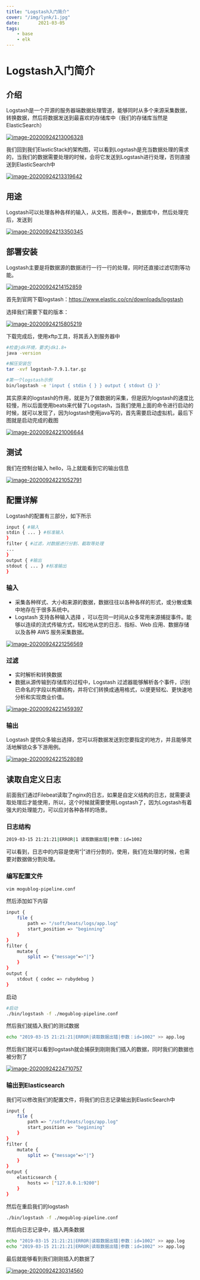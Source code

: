 ```yaml
---
title: "Logstash入门简介"
cover: "/img/lynk/1.jpg"
date:       2021-03-05
tags:
	- base
	- elk
---
```




# Logstash入门简介

## 介绍

Logstash是一个开源的服务器端数据处理管道，能够同时从多个来源采集数据，转换数据，然后将数据发送到最喜欢的存储库中（我们的存储库当然是ElasticSearch）

[![image-20200924213006328](http://victorfengming.gitee.io/elk/4_Logstash%E5%85%A5%E9%97%A8%E7%AE%80%E4%BB%8B/images/image-20200924213006328.png)](http://victorfengming.gitee.io/elk/4_Logstash入门简介/images/image-20200924213006328.png)

我们回到我们ElasticStack的架构图，可以看到Logstash是充当数据处理的需求的，当我们的数据需要处理的时候，会将它发送到Logstash进行处理，否则直接送到ElasticSearch中

[![image-20200924213319642](http://victorfengming.gitee.io/elk/4_Logstash%E5%85%A5%E9%97%A8%E7%AE%80%E4%BB%8B/images/image-20200924213319642.png)](http://victorfengming.gitee.io/elk/4_Logstash入门简介/images/image-20200924213319642.png)

## 用途

Logstash可以处理各种各样的输入，从文档，图表中=，数据库中，然后处理完后，发送到

[![image-20200924213350345](http://victorfengming.gitee.io/elk/4_Logstash%E5%85%A5%E9%97%A8%E7%AE%80%E4%BB%8B/images/image-20200924213350345.png)](http://victorfengming.gitee.io/elk/4_Logstash入门简介/images/image-20200924213350345.png)

## 部署安装

Logstash主要是将数据源的数据进行一行一行的处理，同时还直接过滤切割等功能。

[![image-20200924214152859](http://victorfengming.gitee.io/elk/4_Logstash%E5%85%A5%E9%97%A8%E7%AE%80%E4%BB%8B/images/image-20200924214152859.png)](http://victorfengming.gitee.io/elk/4_Logstash入门简介/images/image-20200924214152859.png)

首先到官网下载logstash：https://www.elastic.co/cn/downloads/logstash

选择我们需要下载的版本：

[![image-20200924215805219](http://victorfengming.gitee.io/elk/4_Logstash%E5%85%A5%E9%97%A8%E7%AE%80%E4%BB%8B/images/image-20200924215805219.png)](http://victorfengming.gitee.io/elk/4_Logstash入门简介/images/image-20200924215805219.png)

下载完成后，使用xftp工具，将其丢入到服务器中

```bash
#检查jdk环境，要求jdk1.8+
java -version

#解压安装包
tar -xvf logstash-7.9.1.tar.gz

#第一个logstash示例
bin/logstash -e 'input { stdin { } } output { stdout {} }'
```

其实原来的logstash的作用，就是为了做数据的采集，但是因为logstash的速度比较慢，所以后面使用beats来代替了Logstash，当我们使用上面的命令进行启动的时候，就可以发现了，因为logstash使用java写的，首先需要启动虚拟机，最后下图就是启动完成的截图

[![image-20200924221006644](http://victorfengming.gitee.io/elk/4_Logstash%E5%85%A5%E9%97%A8%E7%AE%80%E4%BB%8B/images/image-20200924221006644.png)](http://victorfengming.gitee.io/elk/4_Logstash入门简介/images/image-20200924221006644.png)

## 测试

我们在控制台输入 hello，马上就能看到它的输出信息

[![image-20200924221052791](http://victorfengming.gitee.io/elk/4_Logstash%E5%85%A5%E9%97%A8%E7%AE%80%E4%BB%8B/images/image-20200924221052791.png)](http://victorfengming.gitee.io/elk/4_Logstash入门简介/images/image-20200924221052791.png)

## 配置详解

Logstash的配置有三部分，如下所示

```bash
input { #输入
stdin { ... } #标准输入
}
filter { #过滤，对数据进行分割、截取等处理
...
}
output { #输出
stdout { ... } #标准输出
}
```

### 输入

- 采集各种样式、大小和来源的数据，数据往往以各种各样的形式，或分散或集中地存在于很多系统中。
- Logstash 支持各种输入选择 ，可以在同一时间从众多常用来源捕捉事件。能够以连续的流式传输方式，轻松地从您的日志、指标、Web 应用、数据存储以及各种 AWS 服务采集数据。

[![image-20200924221256569](http://victorfengming.gitee.io/elk/4_Logstash%E5%85%A5%E9%97%A8%E7%AE%80%E4%BB%8B/images/image-20200924221256569.png)](http://victorfengming.gitee.io/elk/4_Logstash入门简介/images/image-20200924221256569.png)

### 过滤

- 实时解析和转换数据
- 数据从源传输到存储库的过程中，Logstash 过滤器能够解析各个事件，识别已命名的字段以构建结构，并将它们转换成通用格式，以便更轻松、更快速地分析和实现商业价值。

[![image-20200924221459397](http://victorfengming.gitee.io/elk/4_Logstash%E5%85%A5%E9%97%A8%E7%AE%80%E4%BB%8B/images/image-20200924221459397.png)](http://victorfengming.gitee.io/elk/4_Logstash入门简介/images/image-20200924221459397.png)

### 输出

Logstash 提供众多输出选择，您可以将数据发送到您要指定的地方，并且能够灵活地解锁众多下游用例。

[![image-20200924221528089](http://victorfengming.gitee.io/elk/4_Logstash%E5%85%A5%E9%97%A8%E7%AE%80%E4%BB%8B/images/image-20200924221528089.png)](http://victorfengming.gitee.io/elk/4_Logstash入门简介/images/image-20200924221528089.png)

## 读取自定义日志

前面我们通过Filebeat读取了nginx的日志，如果是自定义结构的日志，就需要读取处理后才能使用，所以，这个时候就需要使用Logstash了，因为Logstash有着强大的处理能力，可以应对各种各样的场景。

### 日志结构

```bash
2019-03-15 21:21:21|ERROR|1 读取数据出错|参数：id=1002
```

可以看到，日志中的内容是使用“|”进行分割的，使用，我们在处理的时候，也需要对数据做分割处理。

### 编写配置文件

```bash
vim mogublog-pipeline.conf
```

然后添加如下内容

```bash
input {
    file {
        path => "/soft/beats/logs/app.log"
        start_position => "beginning"
    }
}
filter {
    mutate {
        split => {"message"=>"|"}
    }
}
output {
    stdout { codec => rubydebug }
}
```

启动

```bash
#启动
./bin/logstash -f ./mogublog-pipeline.conf
```

然后我们就插入我们的测试数据

```bash
echo "2019-03-15 21:21:21|ERROR|读取数据出错|参数：id=1002" >> app.log
```

然后我们就可以看到logstash就会捕获到刚刚我们插入的数据，同时我们的数据也被分割了

[![image-20200924224710757](http://victorfengming.gitee.io/elk/4_Logstash%E5%85%A5%E9%97%A8%E7%AE%80%E4%BB%8B/images/image-20200924224710757.png)](http://victorfengming.gitee.io/elk/4_Logstash入门简介/images/image-20200924224710757.png)

### 输出到Elasticsearch

我们可以修改我们的配置文件，将我们的日志记录输出到ElasticSearch中

```bash
input {
    file {
        path => "/soft/beats/logs/app.log"
        start_position => "beginning"
    }
}
filter {
    mutate {
        split => {"message"=>"|"}
    }
}
output {
    elasticsearch {
        hosts => ["127.0.0.1:9200"]
    }
}
```

然后在重启我们的logstash

```bash
./bin/logstash -f ./mogublog-pipeline.conf
```

然后向日志记录中，插入两条数据

```bash
echo "2019-03-15 21:21:21|ERROR|读取数据出错|参数：id=1002" >> app.log
echo "2019-03-15 21:21:21|ERROR|读取数据出错|参数：id=1002" >> app.log
```

最后就能够看到我们刚刚插入的数据了

[![image-20200924230314560](http://victorfengming.gitee.io/elk/4_Logstash%E5%85%A5%E9%97%A8%E7%AE%80%E4%BB%8B/images/image-20200924230314560.png)](http://victorfengming.gitee.io/elk/4_Logstash入门简介/images/image-20200924230314560.png)